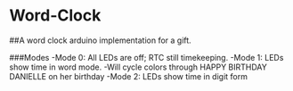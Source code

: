 # Word-Clock

##A word clock arduino implementation for a gift. 

###Modes
-Mode 0: All LEDs are off; RTC still timekeeping.
-Mode 1: LEDs show time in word mode.
  -Will cycle colors through HAPPY BIRTHDAY DANIELLE on her birthday
-Mode 2: LEDs show time in digit form


